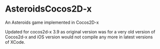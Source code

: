 # AsteroidsCocos2D-x
An Asteroids game implemented in Cocos2D-x

Updated for cocos2d-x 3.9 as original version was for a very old version of Cocos2d-x and iOS version would not compile any more in latest versions of XCode.

